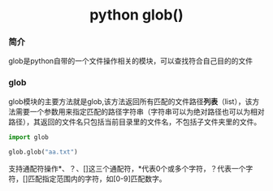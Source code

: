 <center><h1>
  python glob()
  </h1></center>

### 简介

glob是python自带的一个文件操作相关的模块，可以查找符合自己目的的文件

### glob

glob模块的主要方法就是glob,该方法返回所有匹配的文件路径**列表**（list），该方法需要一个参数用来指定匹配的路径字符串（字符串可以为绝对路径也可以为相对路径），其返回的文件名只包括当前目录里的文件名，不包括子文件夹里的文件。

```python
import glob

glob.glob("aa.txt")
```

支持通配符操作\*、？、[]这三个通配符，*代表0个或多个字符，？代表一个字符，[]匹配指定范围内的字符，如[0-9]匹配数字。

